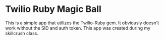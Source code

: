 # Twilio Ruby Magic Ball

This is a simple app that utilizes the Twilio-Ruby gem.
It obviously doesn't work without the SID and auth token.  This app was created during my skillcrush class.
